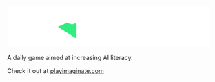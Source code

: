 ![Imaginate](src/assets/imaginate-logo.png)

A daily game aimed at increasing AI literacy.

Check it out at [playimaginate.com](https://playimaginate.com)

 
